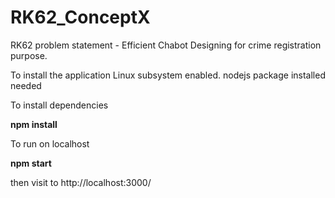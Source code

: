 # RK62_ConceptX
RK62 problem statement - Efficient Chabot Designing for crime registration purpose.

To install the application Linux subsystem enabled. 
nodejs package installed needed

To install dependencies

**npm install**

To run on localhost

**npm start**

then visit to http://localhost:3000/


